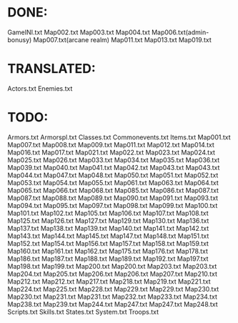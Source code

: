 <h1>DONE:</h1>
GameINI.txt
Map002.txt
Map003.txt
Map004.txt
Map006.txt(admin-bonusy)
Map007.txt(arcane realm)
Map011.txt
Map013.txt
Map019.txt

<h1>TRANSLATED:</h1>
Actors.txt
Enemies.txt

<h1>TODO:</h1>
Armors.txt
Armorspl.txt
Classes.txt
Commonevents.txt
Items.txt
Map001.txt
Map007.txt
Map008.txt
Map009.txt
Map011.txt
Map012.txt
Map014.txt
Map016.txt
Map017.txt
Map021.txt
Map022.txt
Map023.txt
Map024.txt
Map025.txt
Map026.txt
Map033.txt
Map034.txt
Map035.txt
Map036.txt
Map039.txt
Map040.txt
Map041.txt
Map042.txt
Map043.txt
Map043.txt
Map044.txt
Map047.txt
Map048.txt
Map050.txt
Map051.txt
Map052.txt
Map053.txt
Map054.txt
Map055.txt
Map061.txt
Map063.txt
Map064.txt
Map065.txt
Map066.txt
Map068.txt
Map085.txt
Map086.txt
Map087.txt
Map087.txt
Map088.txt
Map089.txt
Map090.txt
Map091.txt
Map093.txt
Map094.txt
Map095.txt
Map097.txt
Map098.txt
Map099.txt
Map100.txt
Map101.txt
Map102.txt
Map105.txt
Map106.txt
Map107.txt
Map108.txt
Map125.txt
Map126.txt
Map127.txt
Map129.txt
Map130.txt
Map136.txt
Map137.txt
Map138.txt
Map139.txt
Map140.txt
Map141.txt
Map142.txt
Map143.txt
Map144.txt
Map145.txt
Map147.txt
Map148.txt
Map151.txt
Map152.txt
Map154.txt
Map156.txt
Map157.txt
Map158.txt
Map159.txt
Map160.txt
Map161.txt
Map162.txt
Map175.txt
Map176.txt
Map178.txt
Map186.txt
Map187.txt
Map188.txt
Map189.txt
Map192.txt
Map197.txt
Map198.txt
Map199.txt
Map200.txt
Map200.txt
Map203.txt
Map203.txt
Map204.txt
Map205.txt
Map206.txt
Map206.txt
Map207.txt
Map210.txt
Map212.txt
Map212.txt
Map217.txt
Map218.txt
Map219.txt
Map221.txt
Map224.txt
Map225.txt
Map228.txt
Map229.txt
Map229.txt
Map230.txt
Map230.txt
Map231.txt
Map231.txt
Map232.txt
Map233.txt
Map234.txt
Map238.txt
Map239.txt
Map244.txt
Map247.txt
Map247.txt
Map248.txt
Scripts.txt
Skills.txt
States.txt
System.txt
Troops.txt
